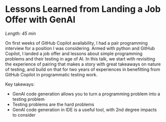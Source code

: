 # Lessons Learned from Landing a Job Offer with GenAI

*Length: 45 min* 

On first weeks of GitHub Copilot availability, I had a pair programming interview for a position I was considering. Armed with python and GitHub Copilot, I landed a job offer and lessons about simple programming problems and their testing in age of AI. In this talk, we start with revisiting the experience of pairing that makes a story with great takeaways on nature of testing, and build on that for two years of experiences in benefitting from GitHub Copilot in programmatic testing work. 

Key takeways:
* GenAI code generation allows you to turn a programming problem into a testing problem
* Testing problems are the hard problems
* GenAI code generation in IDE is a useful tool, with 2nd degree impacts to consider
